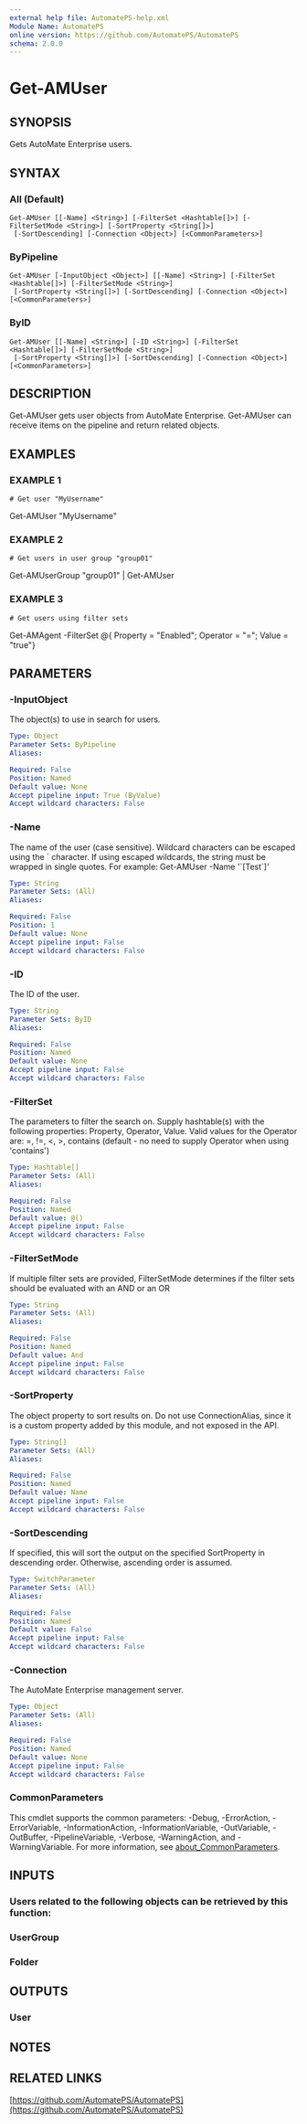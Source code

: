 ```yaml
---
external help file: AutomatePS-help.xml
Module Name: AutomatePS
online version: https://github.com/AutomatePS/AutomatePS
schema: 2.0.0
---
```


# Get-AMUser

## SYNOPSIS
Gets AutoMate Enterprise users.

## SYNTAX

### All (Default)
```
Get-AMUser [[-Name] <String>] [-FilterSet <Hashtable[]>] [-FilterSetMode <String>] [-SortProperty <String[]>]
 [-SortDescending] [-Connection <Object>] [<CommonParameters>]
```

### ByPipeline
```
Get-AMUser [-InputObject <Object>] [[-Name] <String>] [-FilterSet <Hashtable[]>] [-FilterSetMode <String>]
 [-SortProperty <String[]>] [-SortDescending] [-Connection <Object>] [<CommonParameters>]
```

### ByID
```
Get-AMUser [[-Name] <String>] [-ID <String>] [-FilterSet <Hashtable[]>] [-FilterSetMode <String>]
 [-SortProperty <String[]>] [-SortDescending] [-Connection <Object>] [<CommonParameters>]
```

## DESCRIPTION
Get-AMUser gets user objects from AutoMate Enterprise. 
Get-AMUser can receive items on the pipeline and return related objects.

## EXAMPLES

### EXAMPLE 1
```
# Get user "MyUsername"
```

Get-AMUser "MyUsername"

### EXAMPLE 2
```
# Get users in user group "group01"
```

Get-AMUserGroup "group01" | Get-AMUser

### EXAMPLE 3
```
# Get users using filter sets
```

Get-AMAgent -FilterSet @{ Property = "Enabled"; Operator = "="; Value = "true"}

## PARAMETERS

### -InputObject
The object(s) to use in search for users.

```yaml
Type: Object
Parameter Sets: ByPipeline
Aliases:

Required: False
Position: Named
Default value: None
Accept pipeline input: True (ByValue)
Accept wildcard characters: False
```

### -Name
The name of the user (case sensitive). 
Wildcard characters can be escaped using the \` character. 
If using escaped wildcards, the string
must be wrapped in single quotes. 
For example: Get-AMUser -Name '\`\[Test\`\]'

```yaml
Type: String
Parameter Sets: (All)
Aliases:

Required: False
Position: 1
Default value: None
Accept pipeline input: False
Accept wildcard characters: False
```

### -ID
The ID of the user.

```yaml
Type: String
Parameter Sets: ByID
Aliases:

Required: False
Position: Named
Default value: None
Accept pipeline input: False
Accept wildcard characters: False
```

### -FilterSet
The parameters to filter the search on. 
Supply hashtable(s) with the following properties: Property, Operator, Value.
Valid values for the Operator are: =, !=, \<, \>, contains (default - no need to supply Operator when using 'contains')

```yaml
Type: Hashtable[]
Parameter Sets: (All)
Aliases:

Required: False
Position: Named
Default value: @()
Accept pipeline input: False
Accept wildcard characters: False
```

### -FilterSetMode
If multiple filter sets are provided, FilterSetMode determines if the filter sets should be evaluated with an AND or an OR

```yaml
Type: String
Parameter Sets: (All)
Aliases:

Required: False
Position: Named
Default value: And
Accept pipeline input: False
Accept wildcard characters: False
```

### -SortProperty
The object property to sort results on. 
Do not use ConnectionAlias, since it is a custom property added by this module, and not exposed in the API.

```yaml
Type: String[]
Parameter Sets: (All)
Aliases:

Required: False
Position: Named
Default value: Name
Accept pipeline input: False
Accept wildcard characters: False
```

### -SortDescending
If specified, this will sort the output on the specified SortProperty in descending order. 
Otherwise, ascending order is assumed.

```yaml
Type: SwitchParameter
Parameter Sets: (All)
Aliases:

Required: False
Position: Named
Default value: False
Accept pipeline input: False
Accept wildcard characters: False
```

### -Connection
The AutoMate Enterprise management server.

```yaml
Type: Object
Parameter Sets: (All)
Aliases:

Required: False
Position: Named
Default value: None
Accept pipeline input: False
Accept wildcard characters: False
```

### CommonParameters
This cmdlet supports the common parameters: -Debug, -ErrorAction, -ErrorVariable, -InformationAction, -InformationVariable, -OutVariable, -OutBuffer, -PipelineVariable, -Verbose, -WarningAction, and -WarningVariable. For more information, see [about_CommonParameters](http://go.microsoft.com/fwlink/?LinkID=113216).

## INPUTS

### Users related to the following objects can be retrieved by this function:
### UserGroup
### Folder
## OUTPUTS

### User
## NOTES

## RELATED LINKS

[https://github.com/AutomatePS/AutomatePS](https://github.com/AutomatePS/AutomatePS)

